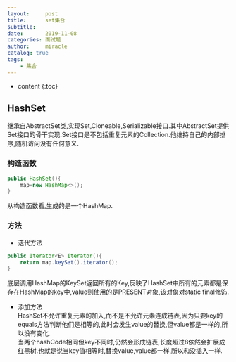 ```yaml
---
layout:     post
title:      set集合
subtitle:   
date:       2019-11-08
categories: 面试题
author:     miracle
catalog: true
tags:
    - 集合
---
```


* content
{:toc}

## HashSet

继承自AbstractSet类,实现Set,Cloneable,Serializable接口.其中AbstractSet提供Set接口的骨干实现.Set接口是不包括重复元素的Collection.他维持自己的内部排序,随机访问没有任何意义.  

### 构造函数

```java
public HashSet(){
	map=new HashMap<>();
}
```

从构造函数看,生成的是一个HashMap.

### 方法

* 迭代方法  

```java
public Iterator<E> Iterator(){
	return map.keySet().iterator();
}
```

底层调用HashMap的KeySet返回所有的Key,反映了HashSet中所有的元素都是保存在HashMap的key中,value则使用的是PRESENT对象,该对象对static final修饰.  

* 添加方法  
HashSet不允许重复元素的加入,而不是不允许元素连成链表,因为只要key的equals方法判断他们是相等的,此时会发生value的替换,但value都是一样的,所以没有变化.  
当两个hashCode相同但key不同时,仍然会形成链表,长度超过8依然会扩展成红黑树.也就是说当key值相等时,替换value,value都一样,所以和没插入一样.

